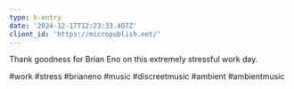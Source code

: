 ```yaml
---
type: h-entry
date: '2024-12-17T12:23:33.407Z'
client_id: 'https://micropublish.net/'
---
```

Thank goodness for Brian Eno on this extremely stressful work day.

#work #stress #brianeno #music #discreetmusic #ambient #ambientmusic
